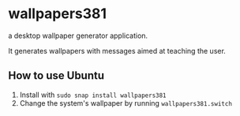 # wallpapers381
a desktop wallpaper generator application.

It generates wallpapers with messages aimed at teaching the user.


## How to use Ubuntu

1.  Install with `sudo snap install wallpapers381`
2.  Change the system's wallpaper by running `wallpapers381.switch`
